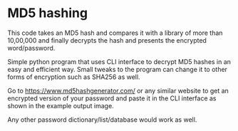 # MD5 hashing
This code takes an MD5 hash and compares it with a library of more than 10,00,000 and finally decrypts the hash and presents the encrypted word/password.


Simple python program that uses CLI interface to decrypt MD5 hashes in an easy and efficient way. Small tweaks to the program can change it to other forms of encryption such as SHA256 as well.

Go to https://www.md5hashgenerator.com/ or any similar website to get an encrypted version of your password and paste it in the CLI interface as shown in the example output image.

Any other password dictionary/list/database would work as well.



